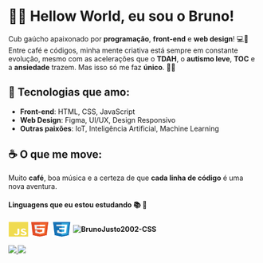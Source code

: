 # 👨‍💻 Hellow World, eu sou o Bruno!

Cub gaúcho apaixonado por **programação**, **front-end** e **web design**! 💻📱  
Entre café e códigos, minha mente criativa está sempre em constante evolução, mesmo com as acelerações que o **TDAH**, o **autismo leve**, **TOC** e a **ansiedade** trazem. Mas isso só me faz **único**. 🧠💙

## 🚀 Tecnologias que amo:
- **Front-end**: HTML, CSS, JavaScript
- **Web Design**: Figma, UI/UX, Design Responsivo
- **Outras paixões**: IoT, Inteligência Artificial, Machine Learning

## ☕ O que me move:
Muito **café**, boa música e a certeza de que **cada linha de código** é uma nova aventura.


 
 <h4> Linguagens que eu estou estudando 📚 📝 <h4>

<div style="display: inline_block">
  <img align="center" alt="BrunoJusto2002-Js" height="30" width="40" src="https://raw.githubusercontent.com/devicons/devicon/master/icons/javascript/javascript-plain.svg">
  <img align="center" alt="BrunoJusto2002-HTML" height="30" width="40" src="https://raw.githubusercontent.com/devicons/devicon/master/icons/html5/html5-original.svg">
  <img align="center" alt="BrunoJusto2002-CSS" height="30" width="40" src="https://raw.githubusercontent.com/devicons/devicon/master/icons/css3/css3-original.svg">
  <img align="center" alt="BrunoJusto2002-CSS" height="40" width="40" src="https://img.icons8.com/color/48/c-programming.png">
</div> <br/> 
 
 <div>
  <a href="https://github.com/BrunoJusto2002">
  <img height="180em" src="https://github-readme-stats.vercel.app/api?username=BrunoJusto2002&show_icons=true&theme=radical&include_all_commits=true&count_private=true"/>
  <img height="130em" src="https://github-readme-stats.vercel.app/api/top-langs/?username=BrunoJusto2002&layout=compact&langs_count=7&theme=radical"/>
</div>

